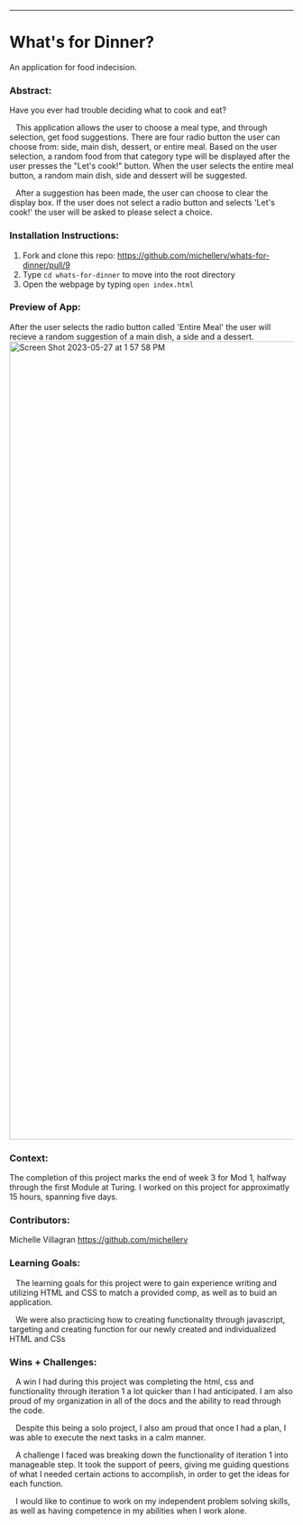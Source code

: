 
______________________________________________________  

# What's for Dinner? 
An application for food indecision.

### Abstract:
Have you ever had trouble deciding what to cook and eat? 

&ensp;  This application allows the user to choose a meal type, and through selection, get food suggestions. There are four radio button the user can choose from: side, main dish, dessert, or entire meal. Based on the user selection, a random food from that category type will be displayed after the user presses the "Let's cook!" button. When the user selects the entire meal button, a random main dish, side and dessert will be suggested. 

&ensp; After a suggestion has been made, the user can choose to clear the display box. If the user does not select a radio button and selects 'Let's cook!' the user will be asked to please select a choice.  


### Installation Instructions:
1. Fork and clone this repo: https://github.com/michellerv/whats-for-dinner/pull/9
2. Type `cd whats-for-dinner` to move into the root directory
3. Open the webpage by typing `open index.html`


### Preview of App:
After the user selects the radio button called 'Entire Meal' the user will recieve a random suggestion of a main dish, a side and a dessert. 
<img width="1416" alt="Screen Shot 2023-05-27 at 1 57 58 PM" src="https://github.com/michellerv/whats-for-dinner/assets/130321224/e40e5375-348a-4c90-ac89-e5b8a9c50dd1">

### Context:
The completion of this project marks the end of week 3 for Mod 1, halfway through the first Module at Turing. I worked on this project for approximatly 15 hours, spanning five days.

### Contributors:
Michelle Villagran https://github.com/michellerv 

### Learning Goals:
&ensp; The learning goals for this project were to gain experience writing and utilizing HTML and CSS to match a provided comp, as well as to buid an application. 

&ensp; We were also practicing how to creating functionality through javascript, targeting and creating function for our newly created and individualized HTML and CSs

### Wins + Challenges:
&ensp; A win I had during this project was completing the html, css and functionality through iteration 1 a lot quicker than I had anticipated. I am also proud of my organization in all of the docs and the ability to read through the code.

&ensp; Despite this being a solo project, I also am proud that once I had a plan, I was able to execute the next tasks in a calm manner.

&ensp; A challenge I faced was breaking down the functionality of iteration 1 into manageable step. It took the support of peers, giving me guiding questions of what I needed certain actions to accomplish, in order to get the ideas for each function. 

&ensp; I would like to continue to work on my independent problem solving skills, as well as having competence in my abilities when I work alone. 


